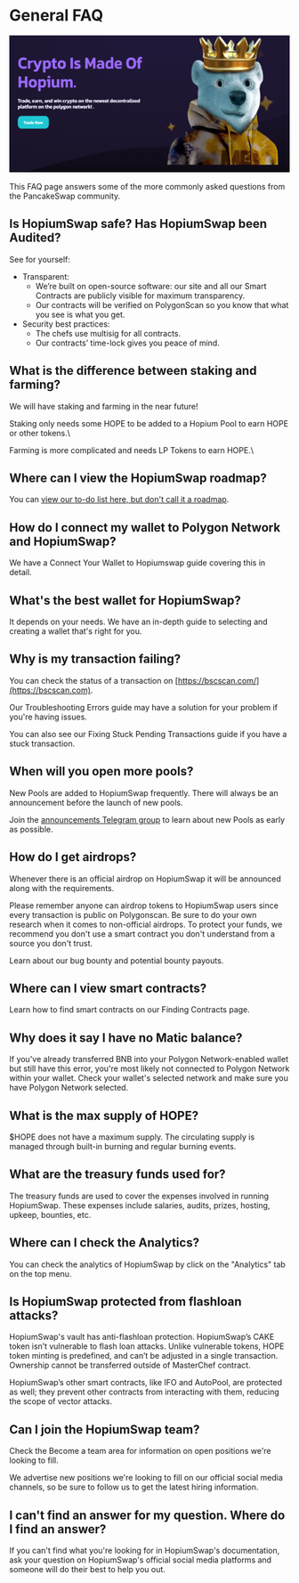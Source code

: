 # General FAQ

![](<../.gitbook/assets/intro-header (2).png>)

This FAQ page answers some of the more commonly asked questions from the PancakeSwap community.

## Is HopiumSwap safe? Has HopiumSwap been Audited?

See for yourself:

* Transparent:
  * We’re built on open-source software: our site and all our Smart Contracts are publicly visible for maximum transparency.
  * Our contracts will be verified on PolygonScan so you know that what you see is what you get.
* Security best practices:
  * The chefs use multisig for all contracts.
  * Our contracts’ time-lock gives you peace of mind.

## What is the difference between staking and farming?

We will have staking and farming in the near future!

Staking only needs some HOPE to be added to a Hopium Pool to earn HOPE or other tokens.\


Farming is more complicated and needs LP Tokens to earn HOPE.\


## Where can I view the HopiumSwap roadmap?

You can [view our to-do list here, but don't call it a roadmap](https://docs.hopiumswap.info/product-docs/roadmap).

## How do I connect my wallet to Polygon Network and HopiumSwap?

We have a Connect Your Wallet to Hopiumswap guide covering this in detail.

## What's the best wallet for HopiumSwap?

It depends on your needs. We have an in-depth guide to selecting and creating a wallet that's right for you.

## Why is my transaction failing?

You can check the status of a transaction on [https://bscscan.com/](https://bscscan.com).

Our Troubleshooting Errors guide may have a solution for your problem if you're having issues.

You can also see our Fixing Stuck Pending Transactions guide if you have a stuck transaction.

## When will you open more pools?

New Pools are added to HopiumSwap frequently. There will always be an announcement before the launch of new pools.

Join the [announcements Telegram group](https://t.me/HopiumSwapExchange) to learn about new Pools as early as possible.



## How do I get airdrops?

Whenever there is an official airdrop on HopiumSwap it will be announced along with the requirements.

Please remember anyone can airdrop tokens to HopiumSwap users since every transaction is public on Polygonscan. Be sure to do your own research when it comes to non-official airdrops. To protect your funds, we recommend you don't use a smart contract you don't understand from a source you don't trust.

Learn about our bug bounty and potential bounty payouts.

## Where can I view smart contracts?

Learn how to find smart contracts on our Finding Contracts page.

## Why does it say I have no Matic balance?

If you've already transferred BNB into your Polygon Network-enabled wallet but still have this error, you're most likely not connected to Polygon Network within your wallet. Check your wallet's selected network and make sure you have Polygon Network selected.

## What is the max supply of HOPE?

$HOPE does not have a maximum supply. The circulating supply is managed through built-in burning and regular burning events.

## What are the treasury funds used for?

The treasury funds are used to cover the expenses involved in running HopiumSwap. These expenses include salaries, audits, prizes, hosting, upkeep, bounties, etc.

## Where can I check the Analytics?

You can check the analytics of HopiumSwap by click on the "Analytics" tab on the top menu.

## Is HopiumSwap protected from flashloan attacks?

HopiumSwap's vault has anti-flashloan protection. HopiumSwap’s CAKE token isn’t vulnerable to flash loan attacks. Unlike vulnerable tokens, HOPE token minting is predefined, and can’t be adjusted in a single transaction. Ownership cannot be transferred outside of MasterChef contract.

HopiumSwap’s other smart contracts, like IFO and AutoPool, are protected as well; they prevent other contracts from interacting with them, reducing the scope of vector attacks.

## Can I join the HopiumSwap team?

Check the Become a team area for information on open positions we're looking to fill.

We advertise new positions we're looking to fill on our official social media channels, so be sure to follow us to get the latest hiring information.

## I can't find an answer for my question. Where do I find an answer?

If you can't find what you're looking for in HopiumSwap's documentation, ask your question on HopiumSwap's official social media platforms and someone will do their best to help you out.
